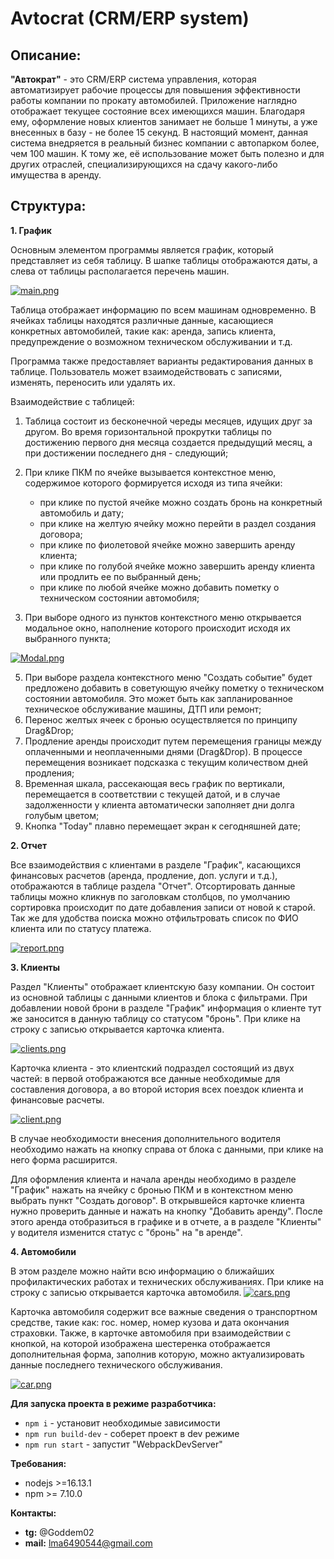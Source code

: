 # Avtocrat (CRM/ERP system)

## Описание:

**"Автократ"** - это CRM/ERP система управления, которая автоматизирует рабочие процессы для повышения эффективности работы компании по прокату автомобилей. Приложение наглядно отображает текущее состояние всех имеющихся машин. Благодаря ему, оформление новых клиентов занимает не больше 1 минуты, а уже внесенных в базу - не более 15 секунд. В настоящий момент, данная система внедряется в реальный бизнес компании с автопарком более, чем 100 машин. К тому же, её использование может быть полезно и для других отраслей, специализирующихся на сдачу какого-либо имущества в аренду.

## Структура:

**1. График**

Основным элементом программы является график, который представляет из себя таблицу. В шапке таблицы отображаются даты, а слева от таблицы располагается перечень машин.

[![main.png](https://i.postimg.cc/7Pgv1Mxd/main.png)](https://postimg.cc/CdL6S8ns)

Таблица отображает информацию по всем машинам одновременно. В ячейках таблицы находятся различные данные, касающиеся конкретных автомобилей, такие как: аренда, запись клиента, предупреждение о возможном техническом обслуживании и т.д. 

Программа также предоставляет варианты редактирования данных в таблице. Пользователь может взаимодействовать с записями, изменять, переносить или удалять их.

Взаимодействие с таблицей:

  1. Таблица состоит из бесконечной череды месяцев, идущих друг за другом. Во время горизонтальной прокрутки таблицы по достижению первого дня месяца создается предыдущий месяц, а при достижении последнего дня - следующий;

 2. При клике ПКМ по ячейке вызывается контекстное меню, содержимое которого формируется исходя из типа ячейки:
    * при клике по пустой ячейке можно создать бронь на конкретный автомобиль и дату;
    * при клике на желтую ячейку можно перейти в раздел создания договора;
    * при клике по фиолетовой ячейке можно завершить аренду клиента;
    * при клике по голубой ячейке можно завершить аренду клиента или продлить ее по выбранный день;
    * при клике по любой ячейке можно добавить пометку о техническом состоянии автомобиля;
   

 4. При выборе одного из пунктов контекстного меню открывается модальное окно, наполнение которого происходит исходя их выбранного пункта;

  [![Modal.png](https://i.postimg.cc/Y0Xg1hH3/Modal.png)](https://postimg.cc/ZvdCmY0B)

 5. При выборе раздела контекстного меню "Создать событие" будет предложено добавить в советующую ячейку пометку о техническом состоянии автомобиля. Это может быть как запланированное техническое обслуживание машины, ДТП или ремонт;
 6. Перенос желтых ячеек с бронью осуществляется по принципу Drag&Drop;
 7. Продление аренды происходит путем перемещения границы между оплаченными и неоплаченными днями (Drag&Drop). В процессе перемещения возникает подсказка с текущим количеством дней продления;
 8. Временная шкала, рассекающая весь график по вертикали, перемещается в соответствии с текущей датой, и в случае задолженности у клиента автоматически заполняет дни долга голубым цветом;
 9. Кнопка "Today" плавно перемещает экран к сегодняшней дате;

**2. Отчет**

Все взаимодействия с клиентами в разделе "График", касающихся финансовых расчетов (аренда, продление, доп. услуги и т.д.), отображаются в таблице раздела "Отчет". Отсортировать данные таблицы можно кликнув по заголовкам столбцов, по умолчанию сортировка происходит по дате добавления записи от новой к старой. Так же для удобства поиска можно отфильтровать список по ФИО клиента или по статусу платежа.  

[![report.png](https://i.postimg.cc/ncmn520t/report.png)](https://postimg.cc/fJw4SxGH)

**3. Клиенты**

Раздел "Клиенты" отображает клиентскую базу компании. Он состоит из основной таблицы с данными клиентов и блока с фильтрами. При добавлении новой брони в разделе "График" информация о клиенте тут же заносится в данную таблицу со статусом "бронь". При клике на строку с записью открывается карточка клиента.

[![clients.png](https://i.postimg.cc/K8ymyTH3/clients.png)](https://postimg.cc/kBw0Q297)

Карточка клиента - это клиентский подраздел состоящий из двух частей: в первой отображаются все данные необходимые для составления договора, а во второй история всех поездок клиента и финансовые расчеты.

[![client.png](https://i.postimg.cc/fTf44Pnm/client.png)](https://postimg.cc/D80pLBzw)

В случае необходимости внесения дополнительного водителя необходимо нажать на кнопку справа от блока с данными, при клике на него форма расширится.

Для оформления клиента и начала аренды необходимо в разделе "График" нажать на ячейку с бронью ПКМ и в контекстном меню выбрать пункт "Создать договор". В открывшейся карточке клиента нужно проверить данные и нажать на кнопку "Добавить аренду". После этого аренда отобразиться в графике и в отчете, а в разделе "Клиенты" у водителя изменится статус с "бронь" на "в аренде". 

**4. Автомобили**

В этом разделе можно найти всю информацию о ближайших профилактических работах и технических обслуживаниях. При клике на строку с записью открывается карточка автомобиля.
[![cars.png](https://i.postimg.cc/Lsb7mK8Q/cars.png)](https://postimg.cc/Mc1tYLR1)

Карточка автомобиля содержит все важные сведения о транспортном средстве, такие как: гос. номер, номер кузова и дата окончания страховки. Также, в карточке автомобиля при взаимодействии с кнопкой, на которой изображена шестеренка отображается дополнительная форма, заполнив которую, можно актуализировать данные последнего технического обслуживания.

[![car.png](https://i.postimg.cc/tJdLXySp/car.png)](https://postimg.cc/bSJ6gXfB)


**Для запуска проекта в режиме разработчика:**
* `npm i` - установит необходимые зависимости
* `npm run build-dev` - соберет проект в dev режиме
* `npm run start` - запустит "WebpackDevServer"

**Требования:**
* nodejs >=16.13.1
* npm >= 7.10.0

**Контакты:**
* **tg:** @Goddem02
* **mail:** lma6490544@gmail.com



